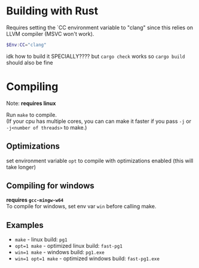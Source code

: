 # Building with Rust
Requires setting the `CC environment variable to "clang" since this relies on
LLVM compiler (MSVC won't work).
```ps1
$Env:CC="clang"
```

idk how to build it SPECIALLY????
but `cargo check` works so `cargo build` should also be fine

# Compiling
Note: __requires linux__  

Run `make` to compile.  
(If your cpu has multiple cores, you can can make it faster if you pass `-j` or `-j<number of threads>` to make.)

## Optimizations
set environment variable `opt` to compile with optimizations enabled (this will take longer)

## Compiling for windows
__requires `gcc-mingw-w64`__  
To compile for windows, set env var `win` before calling make.

## Examples
- `make` - linux build: `pg1`
- `opt=1 make` - optimized linux build: `fast-pg1`
- `win=1 make` - windows build: `pg1.exe`
- `win=1 opt=1 make` - optimized windows build: `fast-pg1.exe`
